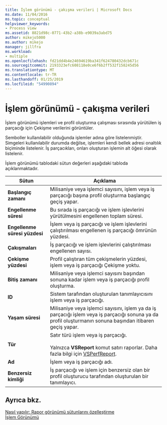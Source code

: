 ```yaml
---
title: İşlem görünümü - çakışma verileri | Microsoft Docs
ms.date: 11/04/2016
ms.topic: conceptual
helpviewer_keywords:
- Process view
ms.assetid: 8821d98c-0771-43b2-a38b-e9039a3abd75
author: mikejo5000
ms.author: mikejo
manager: jillfra
ms.workload:
- multiple
ms.openlocfilehash: fd21dd4b4e24694619ba341f624780432dcb671c
ms.sourcegitcommit: 2193323efc608118e0ce6f6b2ff532f158245d56
ms.translationtype: MT
ms.contentlocale: tr-TR
ms.lasthandoff: 01/25/2019
ms.locfileid: "54990894"
---
```

# <a name="process-view---contention-data"></a>İşlem görünümü - çakışma verileri
İşlem görünümü işlemleri ve profil oluşturma çalışması sırasında yürütülen iş parçacığı için Çekişme verilerini görüntüler.  
  
 Semboller kullanılabilir olduğunda işlemler adına göre listelenmiştir. Simgeleri kullanılabilir durumda değilse, işlemleri kendi bellek adresi onaltılık biçiminde listelenir. İş parçacıkları, onları oluşturan işlemin alt öğesi olarak listelenir.  
  
 İşlem görünümü tablodaki sütun değerleri aşağıdaki tabloda açıklanmaktadır.  
  
|Sütun|Açıklama|  
|------------|-----------------|  
|**Başlangıç zamanı**|Milisaniye veya işlemci sayısını, işlem veya iş parçacığı başına profil oluşturma başlangıç geçiş yapar.|  
|**Engellenme süresi**|Bu sırada iş parçacığı ve işlem işlevlerini yürütülmesini engellenen toplam süresi.|  
|**Engellenme süresi yüzdesi**|İşlem veya iş parçacığı ve işlem işlevlerini çalıştırılması engellenen iş parçacığı ömrünün yüzdesi.|  
|**Çakışmaları**|İş parçacığı ve işlem işlevlerini çalıştırılması engellenen sayısı.|  
|**Çekişme yüzdesi**|Profil çalıştıran tüm çekişmelerin yüzdesi, işlem veya iş parçacığı Çekişme yoktu.|  
|**Bitiş zamanı**|Milisaniye veya işlemci sayısını başından sonuna kadar işlem veya iş parçacığı profil oluşturma.|  
|**ID**|Sistem tarafından oluşturulan tanımlayıcısını işlem veya iş parçacığı.|  
|**Yaşam süresi**|Milisaniye veya işlemci sayısını, işlem ya da iş parçacığı işlem veya iş parçacığı sonuna ya da profil oluşturmanın sonuna başından itibaren geçiş yapar.|  
|**Tür**|Satır türü işlem veya iş parçacığı.<br /><br /> Yalnızca **VSReport** komut satırı raporlar. Daha fazla bilgi için [VSPerfReport](../profiling/vsperfreport.md).|  
|**Ad**|İşlem veya iş parçacığı adı.|  
|**Benzersiz kimliği**|İş parçacığı ve işlem için benzersiz olan bir profil oluşturucu tarafından oluşturulan bir tanımlayıcı.|  
  
## <a name="see-also"></a>Ayrıca bkz.  
 [Nasıl yapılır: Rapor görünümü sütunlarını özelleştirme](../profiling/how-to-customize-report-view-columns.md)   
 [İşlem Görünümü](../profiling/process-view.md)